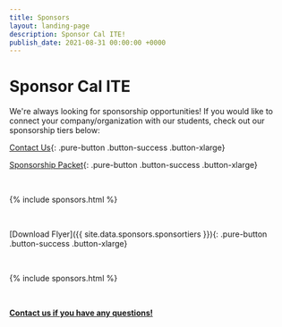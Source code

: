 ```yaml
---
title: Sponsors
layout: landing-page
description: Sponsor Cal ITE!
publish_date: 2021-08-31 00:00:00 +0000
---
```


# Sponsor Cal ITE
We're always looking for sponsorship opportunities! If you would like to connect your company/organization with our students, check out our sponsorship tiers below:

[Contact Us](/contact){: .pure-button .button-success .button-xlarge}

[Sponsorship Packet](https://drive.google.com/file/d/1D19Z9obxoUqnFJmh-8Il4FkY60rTl5-Z/view?usp=sharing){: .pure-button .button-success .button-xlarge}

<br>

{% include sponsors.html %}

<br>



[Download Flyer]({{ site.data.sponsors.sponsortiers }}){: .pure-button .button-success .button-xlarge}

<br>

{% include sponsors.html %}

<br>

**[Contact us if you have any questions!](/contact/)**
